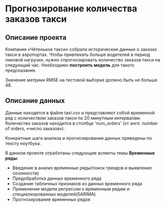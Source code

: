 # Прогнозирование количества заказов такси

## Описание проекта
Компания «Чётенькое такси» собрала исторические данные о заказах такси в аэропортах. Чтобы привлекать больше водителей в период пиковой нагрузки, нужно спрогнозировать количество заказов такси на следующий час. Необходимо **построить модель** для такого предсказания.  

Значение метрики RMSE на тестовой выборке должно быть не больше 48.

## Описание данных
Данные находятся в файле taxi.csv и представляют собой временной ряд с количеством заказов такси по 20 минутным интервалам.
Количество заказов находится в столбце 'num_orders' (от англ. number of orders, «число заказов»).

Конкретные шаги анализа и прогнозирования данных приведены по тексту ноутбука.  

В данном проекте отработаны следующие аспекты темы **Временные ряды**:    
- Введение в анализ временные ряды(поиск трендов и выявление сезонности)
- Предобработка данных временного ряда
- Создание табличных признаков из данных временного ряда
- Применение модели регрессии к временным рядам и специализрованных моделей(SARIMA)  
- Прогнозирование временных рядов


